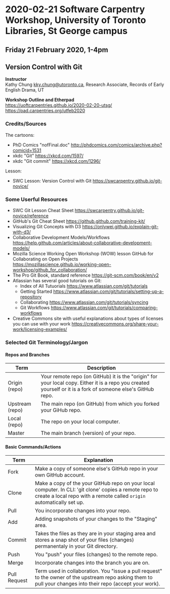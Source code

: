 # 2020-02-21 Software Carpentry Workshop, University of Toronto Libraries, St George campus
## Friday 21 February 2020, 1-4pm
## Version Control with Git 

**Instructor**  
Kathy Chung <kky.chung@utoronto.ca>, Research Associate, Records of Early English Drama, UT  

**Workshop Outline and Etherpad**  
https://uoftcarpentries.github.io/2020-02-20-utsg/  
https://pad.carpentries.org/utfeb2020


### Credits/Sources
The cartoons:
* PhD Comics "nofFinal.doc" http://phdcomics.com/comics/archive.php?comicid=1531
* xkdc "Git" https://xkcd.com/1597/
* xkdc "Git commit" https://xkcd.com/1296/  

Lesson:
* SWC Lesson: Version Control with Git https://swcarpentry.github.io/git-novice/


### Some Userful Resources
* SWC Git Lesson Cheat Sheet https://swcarpentry.github.io/git-novice/reference
* GitHub's Git Cheat Sheet https://github.github.com/training-kit/
* Visualizing Git Concepts with D3 https://onlywei.github.io/explain-git-with-d3/
* Collaborative Development Models/Workflows https://help.github.com/articles/about-collaborative-development-models/
* Mozilla Science Working Open Workshop (WOW) lesson GitHub for Collaborating on Open Projects https://mozillascience.github.io/working-open-workshop/github_for_collaboration/
* The Pro Git Book, standard reference https://git-scm.com/book/en/v2
* Atlassian has several good tutorials on Git:
  * Index of All Tutuorials https://www.atlassian.com/git/tutorials  
  * Getting Started https://www.atlassian.com/git/tutorials/setting-up-a-repository
  * Collaborating https://www.atlassian.com/git/tutorials/syncing
  * Git Workflows https://www.atlassian.com/git/tutorials/comparing-workflows
* Creative Commons site with useful explanations about types of licenses you can use with your work https://creativecommons.org/share-your-work/licensing-examples/
  
  
### Selected Git Terminology/Jargon
#### Repos and Branches

Term | Description
----- | ------------
Origin (repo) | Your remote repo (on GitHub) it is the "origin" for your local copy. Either it is a repo you created yourself or it is a fork of someone else's GitHub repo.
Upstream (repo)| The main repo (on GitHub) from which you forked your GiHub repo.
Local (repo) | The repo on your local computer.
Master | The main branch (version) of your repo.


#### Basic Commands/Actions

Term | Explanation
---| ---
Fork | Make a copy of someone else's GitHub repo in your own GitHub account.
Clone | Make a copy of the your GitHub repo on your local computer.  In CLI: 'git clone' copies a remote repo to create a local repo with a remote called `origin` automatically set up.
Pull | You incorporate changes into your repo.
Add | Adding snapshots of your changes to the "Staging"  area.
Commit | Takes the files as they are in your staging area and stores a snap shot of your files (changes) permanentaly in your Git directory.
Push | You "push" your files (changes) to the remote repo.
Merge | Incorporate changes into the branch you are on.
Pull Request | Term used in collaboration. You "issue a pull request" to the owner of the upstream repo asking them to pull your changes into their repo (accept your work).

